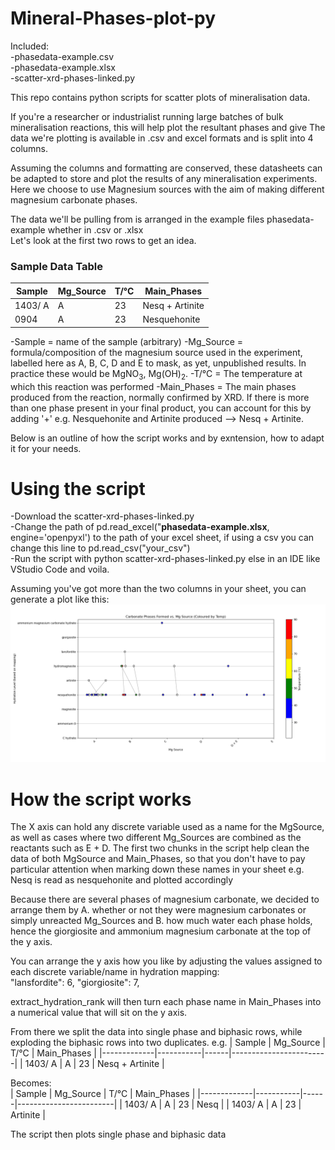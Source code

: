 # Mineral-Phases-plot-py 
Included:   
-phasedata-example.csv   
-phasedata-example.xlsx  
-scatter-xrd-phases-linked.py  

This repo contains python scripts for scatter plots of mineralisation data.

If you're a researcher or industrialist running large batches of bulk mineralisation reactions, this will help plot the resultant phases and give 
The data we're plotting is available in .csv and excel formats and is split into 4 columns.  

Assuming the columns and formatting are conserved, these datasheets can be adapted to store and plot the results of any mineralisation experiments.   
Here we choose to use Magnesium sources with the aim of making different magnesium carbonate phases.   

The data we'll be pulling from is arranged in the example files phasedata-example whether in .csv or .xlsx  
Let's look at the first two rows to get an idea. 

### Sample Data Table

| Sample      | Mg_Source | T/°C | Main_Phases           |
|-------------|-----------|------|------------------------|
| 1403/ A     | A         | 23   | Nesq + Artinite        |
| 0904        | A         | 23   | Nesquehonite           |
  
-Sample = name of the sample (arbitrary) 
-Mg_Source = formula/composition of the magnesium source used in the experiment, labelled here as A, B, C, D and E to mask, as yet, unpublished results. In practice these would be MgNO<sub>3</sub>, Mg(OH)<sub>2</sub>. 
-T/°C = The temperature at which this reaction was performed 
-Main_Phases = The main phases produced from the reaction, normally confirmed by XRD. If there is more than one phase present in your final product, you can account for this by adding '+'  e.g. Nesquehonite and Artinite produced --> Nesq + Artinite. 

Below is an outline of how the script works and by exntension, how to adapt it for your needs. 

# Using the script 
-Download the scatter-xrd-phases-linked.py   
-Change the path of pd.read_excel("**phasedata-example.xlsx**, engine='openpyxl') to the path of your excel sheet, if using a csv you can change this line to pd.read_csv("your_csv")   
-Run the script with python scatter-xrd-phases-linked.py  else in an IDE like VStudio Code and voila.     

Assuming you've got more than the two columns in your sheet, you can generate a plot like this: ![Alt text](phase-plot.png)   

# How the script works   
The X axis can hold any discrete variable used as a name for the MgSource, as well as cases where two different Mg_Sources are combined as the reactants such as E + D. 
The first two chunks in the script help clean the data of both MgSource and Main_Phases, so that you don't have to pay particular attention when marking down these names in your sheet e.g. Nesq is read as nesquehonite and plotted accordingly   

Because there are several phases of magnesium carbonate, we decided to arrange them by A. whether or not they were magnesium carbonates or simply unreacted Mg_Sources and B. how much water each phase holds, hence the giorgiosite and ammonium magnesium carbonate at the top of the y axis.   

You can arrange the y axis how you like by adjusting the values assigned to each discrete variable/name in hydration mapping:  
"lansfordite": 6,
"giorgiosite": 7,

extract_hydration_rank will then turn each phase name in Main_Phases into a numerical value that will sit on the y axis.   

From there we split the data into single phase and biphasic rows, while exploding the biphasic rows into two duplicates. e.g. 
| Sample      | Mg_Source | T/°C | Main_Phases           |
|-------------|-----------|------|------------------------|
| 1403/ A     | A         | 23   | Nesq + Artinite        |

Becomes:  
| Sample      | Mg_Source | T/°C | Main_Phases           |
|-------------|-----------|------|------------------------|
| 1403/ A     | A         | 23   | Nesq                   |
| 1403/ A     | A         | 23   | Artinite               |

The script then plots single phase and biphasic data 



